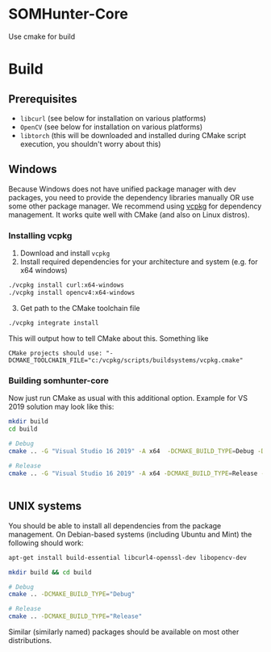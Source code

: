 # SOMHunter-Core

Use cmake for build


# Build

## Prerequisites
- `libcurl` (see below for installation on various platforms)
- `OpenCV` (see below for installation on various platforms)
- `libtorch` (this will be downloaded and installed during CMake script execution, you shouldn't worry about this)

## Windows
Because Windows does not have unified package manager with dev packages, you need to provide the dependency libraries manually OR use some other package manager. We recommend using [vcpkg](https://docs.microsoft.com/en-us/cpp/build/vcpkg?view=vs-2019) for dependency management. It works quite well with CMake (and also on Linux distros).

### Installing vcpkg
1) Download and install `vcpkg`
2) Install required dependencies for your architecture and system (e.g. for x64 windows)
```sh
./vcpkg install curl:x64-windows
./vcpkg install opencv4:x64-windows
```
3) Get path to the CMake toolchain file

```sh
./vcpkg integrate install
```

This will output how to tell CMake about this. Something like 
```
CMake projects should use: "-DCMAKE_TOOLCHAIN_FILE="c:/vcpkg/scripts/buildsystems/vcpkg.cmake"
```

### Building somhunter-core

Now just run CMake as usual with this additional option. Example for VS 2019 solution may look like this:
```sh
mkdir build
cd build

# Debug
cmake .. -G "Visual Studio 16 2019" -A x64  -DCMAKE_BUILD_TYPE=Debug -DCMAKE_TOOLCHAIN_FILE="~/source/repos/vcpkg/scripts/buildsystems/vcpkg.cmake"
    
# Release
cmake .. -G "Visual Studio 16 2019" -A x64 -DCMAKE_BUILD_TYPE=Release -DCMAKE_TOOLCHAIN_FILE="~/source/repos/vcpkg/scripts/buildsystems/vcpkg.cmake" 
    
```


## UNIX systems

You should be able to install all dependencies from the package management. On
Debian-based systems (including Ubuntu and Mint) the following should work:

```sh
apt-get install build-essential libcurl4-openssl-dev libopencv-dev 
```

```bash
mkdir build && cd build

# Debug
cmake .. -DCMAKE_BUILD_TYPE="Debug"

# Release
cmake .. -DCMAKE_BUILD_TYPE="Release"
```

Similar (similarly named) packages should be available on most other distributions.

